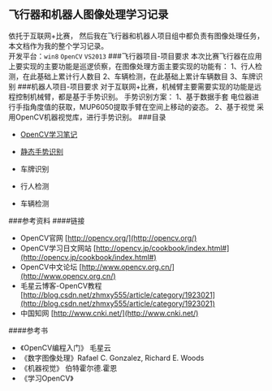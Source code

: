 ## 飞行器和机器人图像处理学习记录
依托于互联网+比赛， 然后我在飞行器和机器人项目组中都负责有图像处理任务，本文档作为我的整个学习记录。<br>
开发平台：`win8` `OpenCV` `VS2013`
###飞行器项目-项目要求
    本次比赛飞行器在应用上要实现的主要功能是巡逻侦察，在图像处理方面主要实现的功能有：
    1、行人检测，在此基础上累计行人数目
    2、车辆检测，在此基础上累计车辆数目
    3、车牌识别
###机器人项目-项目要求
    对于互联网+比赛，机械臂主要需要实现的功能是远程控制机械臂，都是基于手势识别。
    手势识别方案：
    1、基于数据手套
      电位器进行手指角度值的获取，MUP6050提取手臂在空间上移动的姿态。
    2、基于视觉
      采用OpenCV机器视觉库，进行手势识别。
###目录
* [OpenCV学习笔记](./notebook/leaning/leaning_catalog.md)

* [静态手势识别](./notebook/gesture.md)

* 车牌识别

* 行人检测

* 车辆检测

###参考资料
####链接
* OpenCV官网    [http://opencv.org/](http://opencv.org/)
* OpenCV学习日文网站    [http://opencv.jp/cookbook/index.html#](http://opencv.jp/cookbook/index.html#)
* OpenCV中文论坛    [http://www.opencv.org.cn/](http://www.opencv.org.cn/)
* 毛星云博客-OpenCV教程     [http://blog.csdn.net/zhmxy555/article/category/1923021](http://blog.csdn.net/zhmxy555/article/category/1923021)
* 中国知网      [http://www.cnki.net/](http://www.cnki.net/)

####参考书
* 《OpenCV编程入门》 毛星云
* 《数字图像处理》Rafael C. Gonzalez, Richard E. Woods
* 《机器视觉》 伯特霍尔德.霍恩
* 《学习OpenCV》
